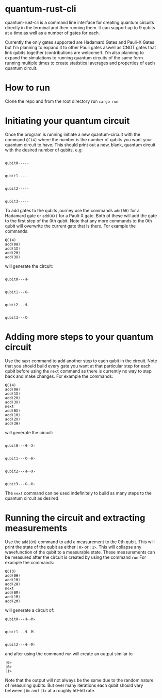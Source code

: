 # quantum-rust-cli

quantum-rust-cli is a command line interface for creating quantum circuits directly in the terminal and then running them. It can support up to 9 qubits at a time as well as a number of gates for each. 

Currently the only gates supported are Hadamard Gates and Pauli-X Gates but I'm planning to expand it to other Pauli gates aswell as CNOT gates that link qubits together (contributions are welcome!). I'm also planning to expand the simulations to running quantum circuits of the same form running multiple times to create statistical averages and properties of each quantum circuit.

# How to run

Clone the repo and from the root directory run `cargo run`

# Initiating your quantum circuit

Once the program is running initiate a new quantum-circuit with the command `QC(4)` where the number is the number of qubits you want your quantum circuit to have. This should print out a new, blank, quantum circuit with the desired number of qubits. e.g:

```

qubit0-----


qubit1-----


qubit2-----


qubit3-----

```

To add gates to the qubits journey use the commands `add(0H)` for a Hadamard gate or `add(0X)` for a Pauli-X gate. Both of these will add the gate to the first step of the 0th qubit. 
Note that any more commands to the 0th qubit will overwrite the current gate that is there. 
For example the commands:
```
QC(4)
add(0H)
add(1X)
add(2H)
add(3X)
```
will generate the circuit:
```

qubit0---H-


qubit1---X-


qubit2---H-


qubit3---X-

```

# Adding more steps to your quantum circuit

Use the `next` command to add another step to each qubit in the circuit. Note that you should build every gate you want at that particular step for each qubit before using the `next` command as there is currently no way to step back and make changes. 
For example the commands:
```
QC(4)
add(0H)
add(1X)
add(2H)
add(3X)
next
add(0X)
add(1H)
add(2X)
add(3H)
```
will generate the circuit:
```

qubit0---H--X-


qubit1---X--H-


qubit2---H--X-


qubit3---X--H-

```
The `next` command can be used indefinitely to build as many steps to the quantum circuit as desired.

# Running the circuit and extracting measurements

Use the `add(0M)` command to add a measurement to the 0th qubit. This will print the state of the qubit as either `|0>` or `|1>`.
This will collapse any wavefunction of the qubit to a measurable state. These measurements can be measured after the circuit is created by using the command `run`
For example the commands:
```
QC(3)
add(0H)
add(1H)
add(2H)
next
add(0M)
add(1M)
add(2M)
```
will generate a circuit of:
```
qubit0---H--M-


qubit1---H--M-


qubit2---H--M-
```
and after using the command `run` will create an output similar to 
```
|0>
|0>
|1>
```
Note that the output will not always be the same due to the random nature of measuring qubits. But over many iterations each qubit should vary between `|0>` and `|1>` at a roughly 50-50 rate.





